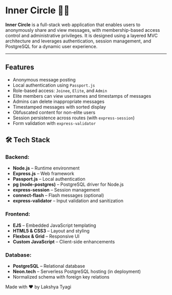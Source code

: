 # Inner Circle 🕵️‍♂️

**Inner Circle** is a full-stack web application that enables users to anonymously share and view messages, with membership-based access control and administrative privileges. It is designed using a layered MVC architecture and leverages authentication, session management, and PostgreSQL for a dynamic user experience.

---

##  Features

-  Anonymous message posting
-  Local authentication using `Passport.js`
-  Role-based access: `Joinee`, `Elite`, and `Admin`
-  Elite members can view usernames and timestamps of messages
-  Admins can delete inappropriate messages
-  Timestamped messages with sorted display
-  Obfuscated content for non-elite users
-  Session persistence across routes (with `express-session`)
-  Form validation with `express-validator`

## 🛠️ Tech Stack

### Backend:
- **Node.js** – Runtime environment
- **Express.js** – Web framework
- **Passport.js** – Local authentication
- **pg (node-postgres)** – PostgreSQL driver for Node.js
- **express-session** – Session management
- **connect-flash** – Flash messages (optional)
- **express-validator** – Input validation and sanitization

### Frontend:
- **EJS** – Embedded JavaScript templating
- **HTML5 & CSS3** – Layout and styling
- **Flexbox & Grid** – Responsive UI
- **Custom JavaScript** – Client-side enhancements

### Database:
- **PostgreSQL** – Relational database
- **Neon.tech** – Serverless PostgreSQL hosting (in deployment)
- Normalized schema with foreign key relations

Made with ❤️ by Lakshya Tyagi


